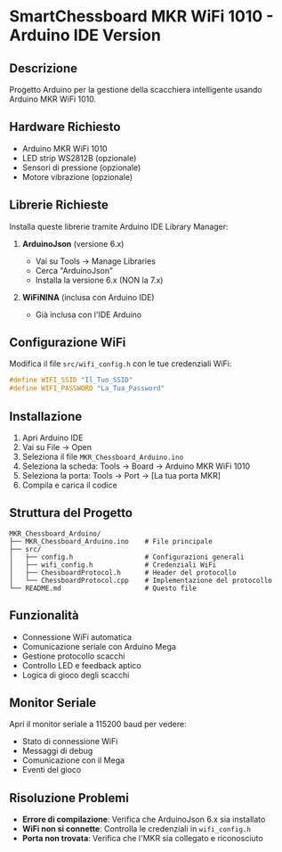 # SmartChessboard MKR WiFi 1010 - Arduino IDE Version

## Descrizione
Progetto Arduino per la gestione della scacchiera intelligente usando Arduino MKR WiFi 1010.

## Hardware Richiesto
- Arduino MKR WiFi 1010
- LED strip WS2812B (opzionale)
- Sensori di pressione (opzionale)
- Motore vibrazione (opzionale)

## Librerie Richieste
Installa queste librerie tramite Arduino IDE Library Manager:

1. **ArduinoJson** (versione 6.x)
   - Vai su Tools → Manage Libraries
   - Cerca "ArduinoJson"
   - Installa la versione 6.x (NON la 7.x)

2. **WiFiNINA** (inclusa con Arduino IDE)
   - Già inclusa con l'IDE Arduino

## Configurazione WiFi
Modifica il file `src/wifi_config.h` con le tue credenziali WiFi:

```cpp
#define WIFI_SSID "Il_Tuo_SSID"
#define WIFI_PASSWORD "La_Tua_Password"
```

## Installazione
1. Apri Arduino IDE
2. Vai su File → Open
3. Seleziona il file `MKR_Chessboard_Arduino.ino`
4. Seleziona la scheda: Tools → Board → Arduino MKR WiFi 1010
5. Seleziona la porta: Tools → Port → [La tua porta MKR]
6. Compila e carica il codice

## Struttura del Progetto
```
MKR_Chessboard_Arduino/
├── MKR_Chessboard_Arduino.ino    # File principale
├── src/
│   ├── config.h                  # Configurazioni generali
│   ├── wifi_config.h             # Credenziali WiFi
│   ├── ChessboardProtocol.h      # Header del protocollo
│   └── ChessboardProtocol.cpp    # Implementazione del protocollo
└── README.md                     # Questo file
```

## Funzionalità
- Connessione WiFi automatica
- Comunicazione seriale con Arduino Mega
- Gestione protocollo scacchi
- Controllo LED e feedback aptico
- Logica di gioco degli scacchi

## Monitor Seriale
Apri il monitor seriale a 115200 baud per vedere:
- Stato di connessione WiFi
- Messaggi di debug
- Comunicazione con il Mega
- Eventi del gioco

## Risoluzione Problemi
- **Errore di compilazione**: Verifica che ArduinoJson 6.x sia installato
- **WiFi non si connette**: Controlla le credenziali in `wifi_config.h`
- **Porta non trovata**: Verifica che l'MKR sia collegato e riconosciuto